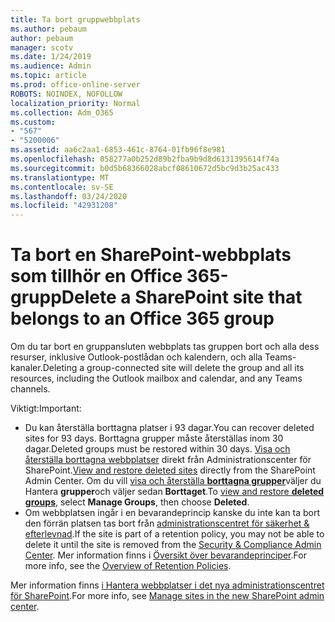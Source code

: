 ```yaml
---
title: Ta bort gruppwebbplats
ms.author: pebaum
author: pebaum
manager: scotv
ms.date: 1/24/2019
ms.audience: Admin
ms.topic: article
ms.prod: office-online-server
ROBOTS: NOINDEX, NOFOLLOW
localization_priority: Normal
ms.collection: Adm_O365
ms.custom:
- "567"
- "5200006"
ms.assetid: aa6c2aa1-6853-461c-8764-01fb96f8e981
ms.openlocfilehash: 058277a0b252d89b2fba9b9d8d6131395614f74a
ms.sourcegitcommit: b0d5b68366028abcf08610672d5bc9d3b25ac433
ms.translationtype: MT
ms.contentlocale: sv-SE
ms.lasthandoff: 03/24/2020
ms.locfileid: "42931208"
---
```

# <a name="delete-a-sharepoint-site-that-belongs-to-an-office-365-group"></a><span data-ttu-id="e2b76-102">Ta bort en SharePoint-webbplats som tillhör en Office 365-grupp</span><span class="sxs-lookup"><span data-stu-id="e2b76-102">Delete a SharePoint site that belongs to an Office 365 group</span></span>

<span data-ttu-id="e2b76-103">Om du tar bort en gruppansluten webbplats tas gruppen bort och alla dess resurser, inklusive Outlook-postlådan och kalendern, och alla Teams-kanaler.</span><span class="sxs-lookup"><span data-stu-id="e2b76-103">Deleting a group-connected site will delete the group and all its resources, including the Outlook mailbox and calendar, and any Teams channels.</span></span>
  
<span data-ttu-id="e2b76-104">Viktigt:</span><span class="sxs-lookup"><span data-stu-id="e2b76-104">Important:</span></span>

- <span data-ttu-id="e2b76-105">Du kan återställa borttagna platser i 93 dagar.</span><span class="sxs-lookup"><span data-stu-id="e2b76-105">You can recover deleted sites for 93 days.</span></span> <span data-ttu-id="e2b76-106">Borttagna grupper måste återställas inom 30 dagar.</span><span class="sxs-lookup"><span data-stu-id="e2b76-106">Deleted groups must be restored within 30 days.</span></span> <span data-ttu-id="e2b76-107">[Visa och återställa borttagna webbplatser](https://admin.microsoft.com/sharepoint?page=recyclebin&modern=true) direkt från Administrationscenter för SharePoint.</span><span class="sxs-lookup"><span data-stu-id="e2b76-107">[View and restore deleted sites](https://admin.microsoft.com/sharepoint?page=recyclebin&modern=true) directly from the SharePoint Admin Center.</span></span> <span data-ttu-id="e2b76-108">Om du vill [visa och återställa **borttagna grupper**](https://outlook.office.com/people/group/deleted)väljer du Hantera **grupper**och väljer sedan **Borttaget**.</span><span class="sxs-lookup"><span data-stu-id="e2b76-108">To [view and restore **deleted groups**](https://outlook.office.com/people/group/deleted), select **Manage Groups**, then choose **Deleted**.</span></span>
- <span data-ttu-id="e2b76-109">Om webbplatsen ingår i en bevarandeprincip kanske du inte kan ta bort den förrän platsen tas bort från [administrationscentret för säkerhet & efterlevnad](https://protection.office.com/?rfr=AdminCenter#/retention).</span><span class="sxs-lookup"><span data-stu-id="e2b76-109">If the site is part of a retention policy, you may not be able to delete it until the site is removed from the [Security & Compliance Admin Center](https://protection.office.com/?rfr=AdminCenter#/retention).</span></span> <span data-ttu-id="e2b76-110">Mer information finns i [Översikt över bevarandeprinciper](https://docs.microsoft.com/office365/securitycompliance/retention-policies#content-in-onedrive-accounts-and-sharepoint-sites).</span><span class="sxs-lookup"><span data-stu-id="e2b76-110">For more info, see the [Overview of Retention Policies](https://docs.microsoft.com/office365/securitycompliance/retention-policies#content-in-onedrive-accounts-and-sharepoint-sites).</span></span>
  
<span data-ttu-id="e2b76-111">Mer information finns [i Hantera webbplatser i det nya administrationscentret för SharePoint](https://docs.microsoft.com/sharepoint/manage-sites-in-new-admin-center).</span><span class="sxs-lookup"><span data-stu-id="e2b76-111">For more info, see [Manage sites in the new SharePoint admin center](https://docs.microsoft.com/sharepoint/manage-sites-in-new-admin-center).</span></span>
